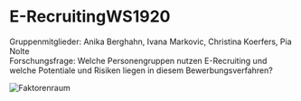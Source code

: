 # E-RecruitingWS1920

Gruppenmitglieder: Anika Berghahn, Ivana Markovic, Christina Koerfers, Pia Nolte  
Forschungsfrage: Welche Personengruppen nutzen E-Recruiting und welche Potentiale und Risiken liegen in diesem Bewerbungsverfahren? 

![Faktorenraum](blob:null/b997fbad-346d-4fd7-95e5-266113b6e6b1) 


